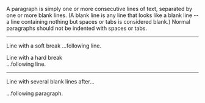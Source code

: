 
A paragraph is simply one or more consecutive lines of text, separated
by one or more blank lines. (A blank line is any line that looks like a
blank line -- a line containing nothing but spaces or tabs is considered
blank.) Normal paragraphs should not be indented with spaces or tabs.

---

Line with a soft break
...following line.

Line with a hard break  
...following line.

--- 

Line with several blank lines after...



...following paragraph.